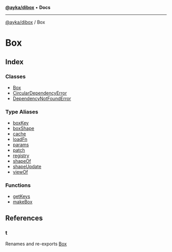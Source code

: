 [**@ayka/dibox**](../../README.md) • **Docs**

***

[@ayka/dibox](../../globals.md) / Box

# Box

## Index

### Classes

- [Box](classes/Box.md)
- [CircularDependencyError](classes/CircularDependencyError.md)
- [DependencyNotFoundError](classes/DependencyNotFoundError.md)

### Type Aliases

- [boxKey](type-aliases/boxKey.md)
- [boxShape](type-aliases/boxShape.md)
- [cache](type-aliases/cache.md)
- [loadFn](type-aliases/loadFn.md)
- [params](type-aliases/params.md)
- [patch](type-aliases/patch.md)
- [registry](type-aliases/registry.md)
- [shapeOf](type-aliases/shapeOf.md)
- [shapeUpdate](type-aliases/shapeUpdate.md)
- [viewOf](type-aliases/viewOf.md)

### Functions

- [getKeys](functions/getKeys.md)
- [makeBox](functions/makeBox.md)

## References

### t

Renames and re-exports [Box](classes/Box.md)
